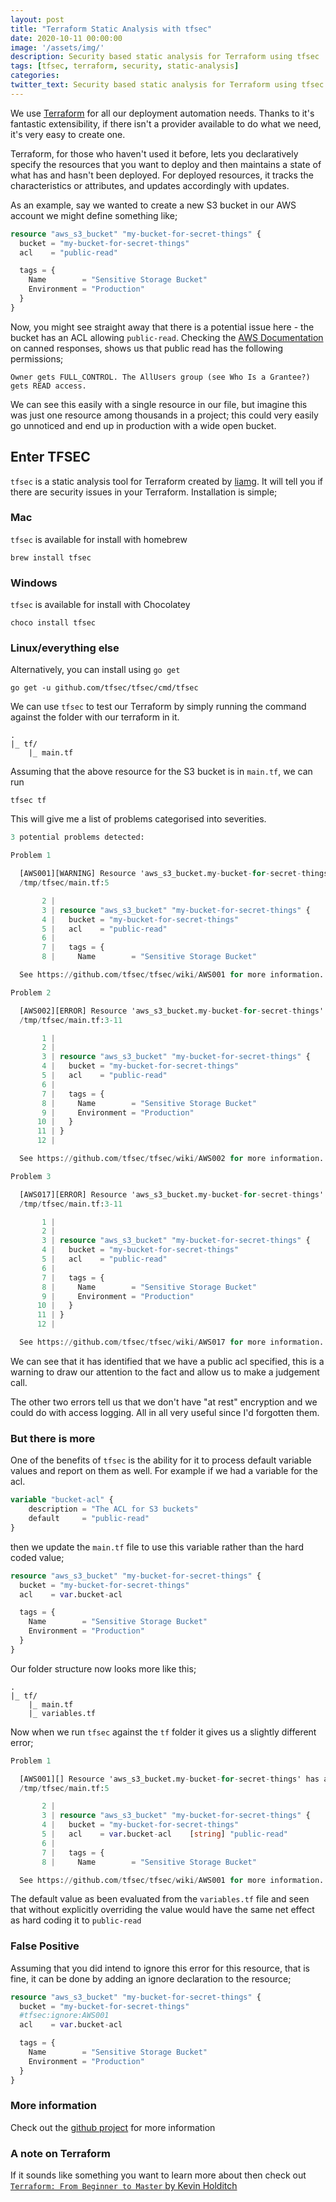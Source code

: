 ```yaml
---
layout: post
title: "Terraform Static Analysis with tfsec"
date: 2020-10-11 00:00:00
image: '/assets/img/'
description: Security based static analysis for Terraform using tfsec
tags: [tfsec, terraform, security, static-analysis]
categories:
twitter_text: Security based static analysis for Terraform using tfsec
---
```


We use [Terraform](https://www.terraform.io) for all our deployment automation needs. Thanks to it's fantastic extensibility, if there isn't a provider available to do what we need, it's very easy to create one.

Terraform, for those who haven't used it before, lets you declaratively specify the resources that you want to deploy and then maintains a state of what has and hasn't been deployed. For deployed resources, it tracks the characteristics or attributes, and updates accordingly with updates.

As an example, say we wanted to create a new S3 bucket in our AWS account we might define something like;

```terraform
resource "aws_s3_bucket" "my-bucket-for-secret-things" {
  bucket = "my-bucket-for-secret-things"
  acl    = "public-read"

  tags = {
    Name        = "Sensitive Storage Bucket"
    Environment = "Production"
  }
}
```

Now, you might see straight away that there is a potential issue here - the bucket has an ACL allowing `public-read`. Checking the [AWS Documentation](https://docs.aws.amazon.com/AmazonS3/latest/dev/acl-overview.html#canned-acl) on canned responses, shows us that public read has the following permissions;
```
Owner gets FULL_CONTROL. The AllUsers group (see Who Is a Grantee?) gets READ access.
```

We can see this easily with a single resource in our file, but imagine this was just one resource among thousands in a project; this could very easily go unnoticed and end up in production with a wide open bucket.

## Enter TFSEC

`tfsec` is a static analysis tool for Terraform created by [liamg](https://www.github.com/liamg). It will tell you if there are security issues in your Terraform. Installation is simple;

### Mac

`tfsec` is available for install with homebrew
```
brew install tfsec
```

### Windows
`tfsec` is available for install with Chocolatey
```
choco install tfsec
```

### Linux/everything else
Alternatively, you can install using `go get` 
```shell
go get -u github.com/tfsec/tfsec/cmd/tfsec
```

We can use `tfsec` to test our Terraform by simply running the command against the folder with our terraform in it.
```
.
|_ tf/
    |_ main.tf
```

Assuming that the above resource for the S3 bucket is in `main.tf`, we can run 

```
tfsec tf
```

This will give me a list of problems categorised into severities. 

```terraform
3 potential problems detected:

Problem 1

  [AWS001][WARNING] Resource 'aws_s3_bucket.my-bucket-for-secret-things' has an ACL which allows public read access.
  /tmp/tfsec/main.tf:5

       2 | 
       3 | resource "aws_s3_bucket" "my-bucket-for-secret-things" {
       4 |   bucket = "my-bucket-for-secret-things"
       5 |   acl    = "public-read"
       6 | 
       7 |   tags = {
       8 |     Name        = "Sensitive Storage Bucket"

  See https://github.com/tfsec/tfsec/wiki/AWS001 for more information.

Problem 2

  [AWS002][ERROR] Resource 'aws_s3_bucket.my-bucket-for-secret-things' does not have logging enabled.
  /tmp/tfsec/main.tf:3-11

       1 | 
       2 | 
       3 | resource "aws_s3_bucket" "my-bucket-for-secret-things" {
       4 |   bucket = "my-bucket-for-secret-things"
       5 |   acl    = "public-read"
       6 | 
       7 |   tags = {
       8 |     Name        = "Sensitive Storage Bucket"
       9 |     Environment = "Production"
      10 |   }
      11 | }
      12 | 

  See https://github.com/tfsec/tfsec/wiki/AWS002 for more information.

Problem 3

  [AWS017][ERROR] Resource 'aws_s3_bucket.my-bucket-for-secret-things' defines an un-encrypted S3 bucket (missing server_side_encryption_configuration block).
  /tmp/tfsec/main.tf:3-11

       1 | 
       2 | 
       3 | resource "aws_s3_bucket" "my-bucket-for-secret-things" {
       4 |   bucket = "my-bucket-for-secret-things"
       5 |   acl    = "public-read"
       6 | 
       7 |   tags = {
       8 |     Name        = "Sensitive Storage Bucket"
       9 |     Environment = "Production"
      10 |   }
      11 | }
      12 | 

  See https://github.com/tfsec/tfsec/wiki/AWS017 for more information.

```

We can see that it has identified that we have a public acl specified, this is a warning to draw our attention to the fact and allow us to make a judgement call.

The other two errors tell us that we don't have "at rest" encryption and we could do with access logging. All in all very useful since I'd forgotten them.

### But there is more

One of the benefits of `tfsec` is the ability for it to process default variable values and report on them as well. For example if we had a variable for the acl.

```terraform
variable "bucket-acl" {
    description = "The ACL for S3 buckets"
    default     = "public-read"
}
```

then we update the `main.tf` file to use this variable rather than the hard coded value;

```terraform
resource "aws_s3_bucket" "my-bucket-for-secret-things" {
  bucket = "my-bucket-for-secret-things"
  acl    = var.bucket-acl

  tags = {
    Name        = "Sensitive Storage Bucket"
    Environment = "Production"
  }
}
```

Our folder structure now looks more like this;
```
.
|_ tf/
    |_ main.tf
    |_ variables.tf
```

Now when we run `tfsec` against the `tf` folder it gives us a slightly different error;
```terraform
Problem 1

  [AWS001][] Resource 'aws_s3_bucket.my-bucket-for-secret-things' has an ACL which allows public read access.
  /tmp/tfsec/main.tf:5

       2 | 
       3 | resource "aws_s3_bucket" "my-bucket-for-secret-things" {
       4 |   bucket = "my-bucket-for-secret-things"
       5 |   acl    = var.bucket-acl    [string] "public-read"
       6 | 
       7 |   tags = {
       8 |     Name        = "Sensitive Storage Bucket"

  See https://github.com/tfsec/tfsec/wiki/AWS001 for more information.

```

The default value as been evaluated from the `variables.tf` file and seen that without explicitly overriding the value would have the same net effect as hard coding it to `public-read`

### False Positive

Assuming that you did intend to ignore this error for this resource, that is fine, it can be done by adding an ignore declaration to the resource;

```terraform
resource "aws_s3_bucket" "my-bucket-for-secret-things" {
  bucket = "my-bucket-for-secret-things"
  #tfsec:ignore:AWS001
  acl    = var.bucket-acl

  tags = {
    Name        = "Sensitive Storage Bucket"
    Environment = "Production"
  }
}

```

### More information

Check out the [github project](https://www.github.com/tfsec/tfsec) for more information


### A note on Terraform

If it sounds like something you want to learn more about then check out [`Terraform: From Beginner to Master` by Kevin Holditch](https://leanpub.com/terraform-from-beginner-to-master)
